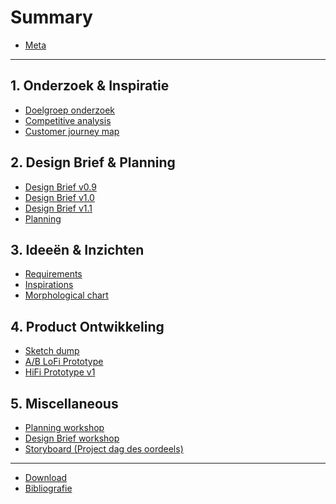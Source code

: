 # Summary

* [Meta](README.md)

---

## 1. Onderzoek & Inspiratie
* [Doelgroep onderzoek](./research-and-inspiration/focus-group-research.md)
* [Competitive analysis](./research-and-inspiration/competitive-analysis.md)
* [Customer journey map]()

## 2. Design Brief & Planning
* [Design Brief v0.9]()
* [Design Brief v1.0]()
* [Design Brief v1.1]()
* [Planning]()

## 3. Ideeën & Inzichten
* [Requirements]()
* [Inspirations]()
* [Morphological chart]()

## 4. Product Ontwikkeling
* [Sketch dump]()
* [A/B LoFi Prototype]()
* [HiFi Prototype v1]()

## 5. Miscellaneous
* [Planning workshop]()
* [Design Brief workshop]()
* [Storyboard (Project dag des oordeels)]()

---

* [Download](misc/DOWNLOAD.md)
* [Bibliografie](misc/LITERATURE.md)

